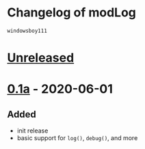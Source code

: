 # Changelog of modLog
    windowsboy111

# [Unreleased]

# [0.1a] - 2020-06-01
## Added
- init release
- basic support for `log()`, `debug()`, and more

[Unreleased]: https://github.com/windowsboy111/modLog/compare/0.1a...HEAD
[0.1a]: https://github.com/windowsboy111/modLog/releases/tag/0.1a